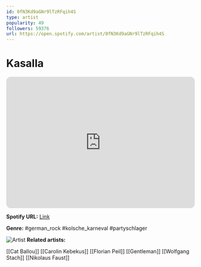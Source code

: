 ```yaml
---
id: 0fN3Kd9aGNr9lTzRFqih4S
type: artist
popularity: 49
followers: 59376
url: https://open.spotify.com/artist/0fN3Kd9aGNr9lTzRFqih4S
---
```

# Kasalla

<iframe style="border-radius:12px" src="https://open.spotify.com/embed/artist/0fN3Kd9aGNr9lTzRFqih4S" width="100%" height="352" frameBorder="0" allowfullscreen="" allow="autoplay; clipboard-write; encrypted-media; fullscreen; picture-in-picture" loading="lazy"></iframe>

**Spotify URL:** [Link](https://open.spotify.com/artist/0fN3Kd9aGNr9lTzRFqih4S)

**Genre:**  #german_rock #kolsche_karneval #partyschlager

![Artist](https://i.scdn.co/image/ab6761610000e5ebc535348cb16609f63b2dfba6)
**Related artists:**

[[Cat Ballou]]
[[Carolin Kebekus]]
[[Florian Peil]]
[[Gentleman]]
[[Wolfgang Stach]]
[[Nikolaus Faust]]
